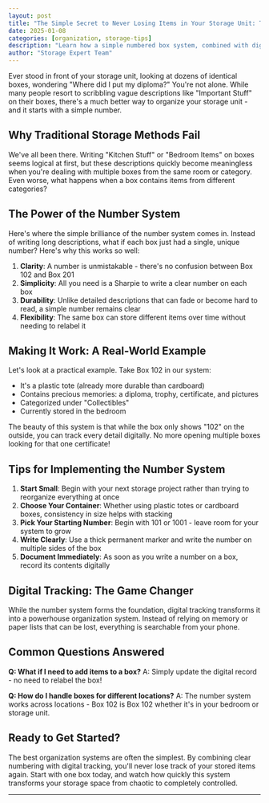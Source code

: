 ```yaml
---
layout: post
title: "The Simple Secret to Never Losing Items in Your Storage Unit: The Box Number System"
date: 2025-01-08
categories: [organization, storage-tips]
description: "Learn how a simple numbered box system, combined with digital tracking, can transform your storage unit from chaos to perfectly organized."
author: "Storage Expert Team"
---
```


Ever stood in front of your storage unit, looking at dozens of identical boxes, wondering "Where did I put my diploma?" You're not alone. While many people resort to scribbling vague descriptions like "Important Stuff" on their boxes, there's a much better way to organize your storage unit - and it starts with a simple number.

## Why Traditional Storage Methods Fail

We've all been there. Writing "Kitchen Stuff" or "Bedroom Items" on boxes seems logical at first, but these descriptions quickly become meaningless when you're dealing with multiple boxes from the same room or category. Even worse, what happens when a box contains items from different categories?

## The Power of the Number System

Here's where the simple brilliance of the number system comes in. Instead of writing long descriptions, what if each box just had a single, unique number? Here's why this works so well:

1. **Clarity**: A number is unmistakable - there's no confusion between Box 102 and Box 201
2. **Simplicity**: All you need is a Sharpie to write a clear number on each box
3. **Durability**: Unlike detailed descriptions that can fade or become hard to read, a simple number remains clear
4. **Flexibility**: The same box can store different items over time without needing to relabel it

## Making It Work: A Real-World Example

Let's look at a practical example. Take Box 102 in our system:
- It's a plastic tote (already more durable than cardboard)
- Contains precious memories: a diploma, trophy, certificate, and pictures
- Categorized under "Collectibles"
- Currently stored in the bedroom

The beauty of this system is that while the box only shows "102" on the outside, you can track every detail digitally. No more opening multiple boxes looking for that one certificate!

## Tips for Implementing the Number System

1. **Start Small**: Begin with your next storage project rather than trying to reorganize everything at once
2. **Choose Your Container**: Whether using plastic totes or cardboard boxes, consistency in size helps with stacking
3. **Pick Your Starting Number**: Begin with 101 or 1001 - leave room for your system to grow
4. **Write Clearly**: Use a thick permanent marker and write the number on multiple sides of the box
5. **Document Immediately**: As soon as you write a number on a box, record its contents digitally

## Digital Tracking: The Game Changer

While the number system forms the foundation, digital tracking transforms it into a powerhouse organization system. Instead of relying on memory or paper lists that can be lost, everything is searchable from your phone.

## Common Questions Answered

**Q: What if I need to add items to a box?**
A: Simply update the digital record - no need to relabel the box!

**Q: How do I handle boxes for different locations?**
A: The number system works across locations - Box 102 is Box 102 whether it's in your bedroom or storage unit.

## Ready to Get Started?

The best organization systems are often the simplest. By combining clear numbering with digital tracking, you'll never lose track of your stored items again. Start with one box today, and watch how quickly this system transforms your storage space from chaotic to completely controlled.

---

